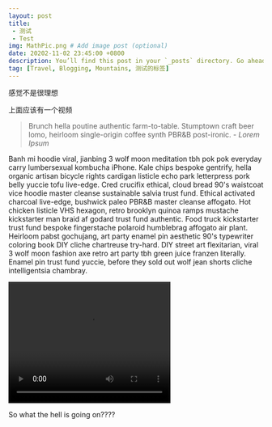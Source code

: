 ```yaml
---
layout: post
title:
 - 测试
 - Test
img: MathPic.png # Add image post (optional)
date: 20202-11-02 23:45:00 +0800
description: You’ll find this post in your `_posts` directory. Go ahead and edit it and re-build the site to see your changes. # Add post description (optional)
tag: [Travel, Blogging, Mountains, 测试的标签]
---
```

感觉不是很理想

<!-- <iframe allowfullscreen="true" src="https://xbeibeix.com/api/bilibili/biliplayer/?url=https://www.bilibili.com/video/BV1Hh411R7kX" width="720" height="405"> -->

上面应该有一个视频

> Brunch hella poutine authentic farm-to-table. Stumptown craft beer lomo, heirloom single-origin coffee synth PBR&B post-ironic. <cite>- Lorem Ipsum</cite>

Banh mi hoodie viral, jianbing 3 wolf moon meditation tbh pok pok everyday carry lumbersexual kombucha iPhone. Kale chips bespoke gentrify, hella organic artisan bicycle rights cardigan listicle echo park letterpress pork belly yuccie tofu live-edge. Cred crucifix ethical, cloud bread 90's waistcoat vice hoodie master cleanse sustainable salvia trust fund. Ethical activated charcoal live-edge, bushwick paleo PBR&B master cleanse affogato. Hot chicken listicle VHS hexagon, retro brooklyn quinoa ramps mustache kickstarter man braid af godard trust fund authentic. Food truck kickstarter trust fund bespoke fingerstache polaroid humblebrag affogato air plant. Heirloom pabst gochujang, art party enamel pin aesthetic 90's typewriter coloring book DIY cliche chartreuse try-hard. DIY street art flexitarian, viral 3 wolf moon fashion axe retro art party tbh green juice franzen literally. Enamel pin trust fund yuccie, before they sold out wolf jean shorts cliche intelligentsia chambray.

<video width="320" height="240">
  <source src="assets/video/mountains.mp4" type="video/mp4" />
  Your browser does not support the video tag.
</video>

So what the hell is going on????
